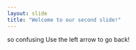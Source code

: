 ```yaml
---
layout: slide
title: "Welcome to our second slide!"
---
```

so confusing
Use the left arrow to go back!
